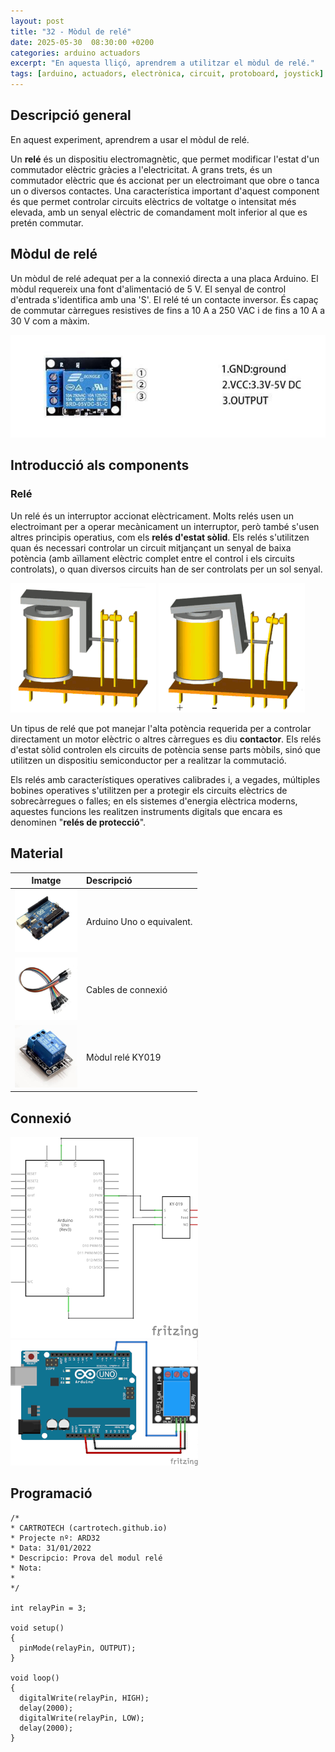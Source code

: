 ```yaml
---
layout: post
title: "32 - Mòdul de relé"
date: 2025-05-30  08:30:00 +0200
categories: arduino actuadors 
excerpt: "En aquesta lliçó, aprendrem a utilitzar el mòdul de relé."
tags: [arduino, actuadors, electrònica, circuit, protoboard, joystick]
---
```


[img1]: /assets/imatges/ard/ard_32_01.png "Pins del mòdul KY-019"
[img2]: /assets/imatges/ard/ard_32_02.png "Relé en repòs"
[img3]: /assets/imatges/ard/ard_32_03.png "Relé activat"
[img4]: /assets/imatges/ard/ard_32_04.png "Esquema elèctric mòdul KY-019"
[img5]: /assets/imatges/ard/ard_32_05.png "Cablejat mòdul KY-019"
[img6]: /assets/imatges/mat/mat_unor3.png "Arduino Uno o equivalent"
[img7]: /assets/imatges/mat/mat_cables.png "Cables de connexió"
[img8]: /assets/imatges/mat/mat_KY-019.png "Mòdul relé KY019"

## Descripció general

En aquest experiment, aprendrem a usar el mòdul de relé.

Un **relé** és un dispositiu electromagnètic, que permet modificar
l'estat d'un commutador elèctric gràcies a l'electricitat. A grans
trets, és un commutador elèctric que és accionat per un electroimant que
obre o tanca un o diversos contactes. Una característica important
d'aquest component és que permet controlar circuits elèctrics de
voltatge o intensitat més elevada, amb un senyal elèctric de comandament
molt inferior al que es pretén commutar.

## Mòdul de relé

Un mòdul de relé adequat per a la connexió directa a una placa Arduino.
El mòdul requereix una font d'alimentació de 5 V. El senyal de control
d'entrada s'identifica amb una 'S'. El relé té un contacte inversor.
És capaç de commutar càrregues resistives de fins a 10 A a 250 VAC i de
fins a 10 A a 30 V com a màxim.

![Pins del mòdul KY-019][img1]

## Introducció als components

### Relé

Un relé és un interruptor accionat elèctricament. Molts relés usen un
electroimant per a operar mecànicament un interruptor, però també
s'usen altres principis operatius, com els **relés d'estat sòlid**.
Els relés s'utilitzen quan és necessari controlar un circuit mitjançant
un senyal de baixa potència (amb aïllament elèctric complet entre el
control i els circuits controlats), o quan diversos circuits han de ser
controlats per un sol senyal.

![Relè en repòs][img2]
![Relé activat][img3]

Un tipus de relé que pot manejar l'alta potència requerida per a
controlar directament un motor elèctric o altres càrregues es diu
**contactor**. Els relés d'estat sòlid controlen els circuits de
potència sense parts mòbils, sinó que utilitzen un dispositiu
semiconductor per a realitzar la commutació.

Els relés amb característiques operatives calibrades i, a vegades,
múltiples bobines operatives s'utilitzen per a protegir els circuits
elèctrics de sobrecàrregues o falles; en els sistemes d'energia
elèctrica moderns, aquestes funcions les realitzen instruments digitals
que encara es denominen "**relés de protecció**".

## Material

| Imatge | Descripció |
| :----: | :--------- |
| ![Arduino Uno o equivalent][img6] | Arduino Uno o equivalent. |
| ![Cables de connexió][img7] | Cables de connexió        |
| ![Mòdul relé KY019][img8] | Mòdul relé KY019          |

## Connexió

![Esquema elèctric mòdul KY-019][img4]
![Cablejat mòdul KY-019][img5]

## Programació

```Arduino
/*
* CARTROTECH (cartrotech.github.io)
* Projecte nº: ARD32
* Data: 31/01/2022
* Descripcio: Prova del modul relé
* Nota:
*
*/

int relayPin = 3;

void setup()
{
  pinMode(relayPin, OUTPUT);
}

void loop()
{
  digitalWrite(relayPin, HIGH);
  delay(2000);
  digitalWrite(relayPin, LOW);
  delay(2000);
}
```
